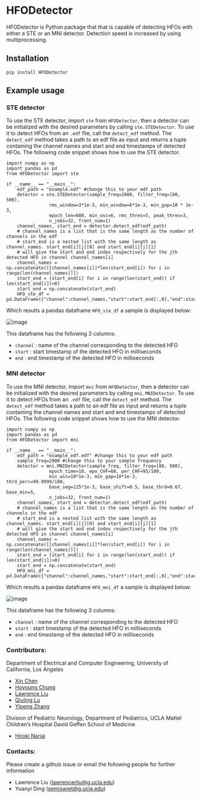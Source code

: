 # HFODetector

HFODetector is Python package that that is capable of detecting HFOs with either a STE or an MNI detector. Detection speed is increased by using multiprocessing.

## Installation
```pip install HFODetector```

## Example usage 
### STE detector
To use the STE detector, import `ste` from `HFODetector`, then a detector can be initialized with the desired parameters by calling `ste.STEDetector`. To use it to detect HFOs from an `.edf` file, call the `detect_edf` method. The `detect_edf` method takes a path to an edf file as input and returns a tuple containing the channel names and start and end timestamps of detected HFOs. The following code snippet shows how to use the STE detector.
```
import numpy as np
import pandas as pd
from HFODetector import ste

if __name__ == "__main__":
    edf_path = "example.edf" #change this to your edf path
    detector = ste.STEDetector(sample_freq=2000, filter_freq=[80, 500], 
                rms_window=3*1e-3, min_window=6*1e-3, min_gap=10 * 1e-3, 
                epoch_len=600, min_osc=6, rms_thres=5, peak_thres=3,
                n_jobs=32, front_num=1)
    channel_names, start_end = detector.detect_edf(edf_path)
    # channel_names is a list that is the same length as the number of channels in the edf
    # start_end is a nested list with the same length as channel_names. start_end[i][j][0] and start_end[i][j][1] 
    # will give the start and end index respectively for the jth detected HFO in channel channel_names[i]
    channel_names = np.concatenate([[channel_names[i]]*len(start_end[i]) for i in range(len(channel_names))])
    start_end = [start_end[i] for i in range(len(start_end)) if len(start_end[i])>0]
    start_end = np.concatenate(start_end)
    HFO_ste_df = pd.DataFrame({"channel":channel_names,"start":start_end[:,0],"end":start_end[:,1]})
```
Which results a pandas dataframe `HFO_ste_df` a sample is displayed below:

![image](https://github.com/roychowdhuryresearch/HFO_Detector/raw/main/HFO_ste_df_sample.png)

This dataframe has the following 3 columns:
- `channel` : name of the channel corresponding to the detected HFO
- `start` : start timestamp of the detected HFO in milliseconds
- `end` : end timestamp of the detected HFO in milliseconds


### MNI detector
To use the MNI detector, import `mni` from `HFODetector`, then a detector can be initialized with the desired parameters by calling `mni.MNIDetector`. To use it to detect HFOs from an `.edf` file, call the `detect_edf` method. The `detect_edf` method takes a path to an edf file as input and returns a tuple containing the channel names and start and end timestamps of detected HFOs. The following code snippet shows how to use the MNI detector.
```
import numpy as np
import pandas as pd
from HFODetector import mni

if __name__ == "__main__":
    edf_path = "example_edf.edf" #change this to your edf path
    sample_freq=2000 #change this to your sample frequency
    detector = mni.MNIDetector(sample_freq, filter_freq=[80, 500], 
                epoch_time=10, epo_CHF=60, per_CHF=95/100, 
                min_win=10*1e-3, min_gap=10*1e-3, thrd_perc=99.9999/100, 
                base_seg=125*1e-3, base_shift=0.5, base_thrd=0.67, base_min=5,
                n_jobs=32, front_num=1)
    channel_names, start_end = detector.detect_edf(edf_path)
    # channel_names is a list that is the same length as the number of channels in the edf
    # start_end is a nested list with the same length as channel_names. start_end[i][j][0] and start_end[i][j][1] 
    # will give the start and end index respectively for the jth detected HFO in channel channel_names[i]
    channel_names = np.concatenate([[channel_names[i]]*len(start_end[i]) for i in range(len(channel_names))])
    start_end = [start_end[i] for i in range(len(start_end)) if len(start_end[i])>0]
    start_end = np.concatenate(start_end)
    HFO_mni_df = pd.DataFrame({"channel":channel_names,"start":start_end[:,0],"end":start_end[:,1]})
```
Which results a pandas dataframe `HFO_mni_df` a sample is displayed below:

![image](https://github.com/roychowdhuryresearch/HFO_Detector/raw/main/HFO_mni_df_sample.png)

This dataframe has the following 3 columns:
- `channel` : name of the channel corresponding to the detected HFO
- `start` : start timestamp of the detected HFO in milliseconds
- `end` : end timestamp of the detected HFO in milliseconds

### Contributors:
Department of Electrical and Computer Engineering, University of California, Los Angeles
- [Xin Chen](https://www.linkedin.com/in/xin-chen-980521/)
- [Hoyoung Chung](https://www.linkedin.com/in/tc01/)
- [Lawrence Liu](https://www.linkedin.com/in/lawrence-liu-0a01391a7/)
- [Qiujing Lu](https://www.linkedin.com/in/qiujing-lu-309042126/)
- [Yipeng Zhang](https://zyp5511.github.io/)

Division of Pediatric Neurology, Department of Pediatrics, UCLA Mattel Children’s Hospital David Geffen School of Medicine
- [Hiroki Nariai](https://www.uclahealth.org/providers/hiroki-nariai)


### Contacts:
Please create a github issue or email the following people for further information 
- Lawrence Liu (lawrencerliu@g.ucla.edu) 
- Yuanyi Ding (semiswiet@g.ucla.edu)
